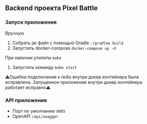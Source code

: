 ## Backend проекта Pixel Battle

### Запуск приложения
Вручную
1. Собрать jar файл с помощью Gradle `./gradlew build`
2. Запустить docker-compose `docker-compose up -d`

При наличии утилиты `make`
1. Запустить команду `make start`

⚠️Ошибка подключения к redis внутри докер контейнера была исправлена. Запущенное приложение внутри докер контейнера работает исправно⚠️

### API приложения
- Порт по умолчанию `8085`
- OpenAPI `/api/swagger`
